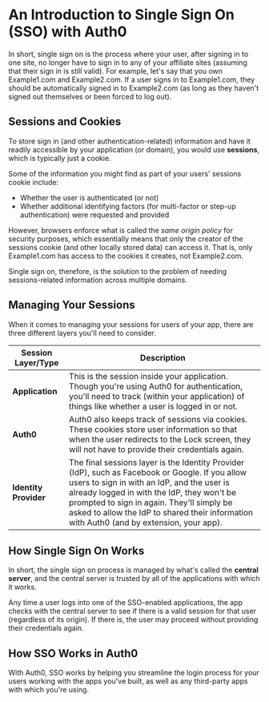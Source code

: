 # An Introduction to Single Sign On (SSO) with Auth0

In short, single sign on is the process where your user, after signing in to one site, no longer have to sign in to any of your affiliate sites (assuming that their sign in is still valid). For example, let's say that you own Example1.com and Example2.com. If a user signs in to Example1.com, they should be automatically signed in to Example2.com (as long as they haven't signed out themselves or been forced to log out).

## Sessions and Cookies

To store sign in (and other authentication-related) information and have it readily accessible by your application (or domain), you would use **sessions**, which is typically just a cookie.

Some of the information you might find as part of your users' sessions cookie include:

* Whether the user is authenticated (or not)
* Whether additional identifying factors (for multi-factor or step-up authentication) were requested and provided

However, browsers enforce what is called the *same origin policy* for security purposes, which essentially means that only the creator of the sessions cookie (and other locally stored data) can access it. That is, only Example1.com has access to the cookies it creates, not Example2.com.

Single sign on, therefore, is the solution to the problem of needing sessions-related information across multiple domains.

## Managing Your Sessions

When it comes to managing your sessions for users of your app, there are three different layers you'll need to consider.

| Session Layer/Type | Description | 
| - | - |
| **Application** | This is the session inside your application. Though you're using Auth0 for authentication, you'll need to track (within your application) of things like whether a user is logged in or not. |
| **Auth0** | Auth0 also keeps track of sessions via cookies. These cookies store user information so that when the user redirects to the Lock screen, they will not have to provide their credentials again. |
| **Identity Provider** | The final sessions layer is the Identity Provider (IdP), such as Facebook or Google. If you allow users to sign in with an IdP, and the user is already logged in with the IdP, they won't be prompted to sign in again. They'll simply be asked to allow the IdP to shared their information with Auth0 (and by extension, your app). |

## How Single Sign On Works

In short, the single sign on process is managed by what's called the **central server**, and the central server is trusted by all of the applications with which it works.

Any time a user logs into one of the SSO-enabled applications, the app checks with the central server to see if there is a valid session for that user (regardless of its origin). If there is, the user may proceed without providing their credentials again.

## How SSO Works in Auth0

With Auth0, SSO works by helping you streamline the login process for your users working with the apps you've built, as well as any third-party apps with which you're using.